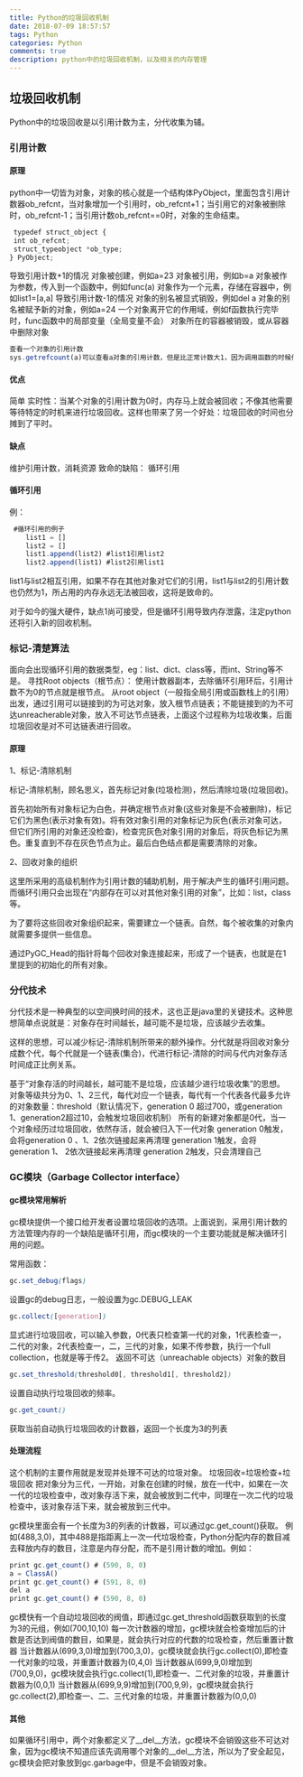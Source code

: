 ```yaml
---
title: Python的垃圾回收机制
date: 2018-07-09 18:57:57
tags: Python
categories: Python
comments: true
description: python中的垃圾回收机制，以及相关的内存管理
---
```

## 垃圾回收机制
Python中的垃圾回收是以引用计数为主，分代收集为辅。

### 引用计数

#### 原理

python中一切皆为对象，对象的核心就是一个结构体PyObject，里面包含引用计数器ob_refcnt，当对象增加一个引用时，ob_refcnt+1；当引用它的对象被删除时，ob_refcnt-1；当引用计数ob_refcnt==0时，对象的生命结束。

``` javascript
 typedef struct_object {
 int ob_refcnt;
 struct_typeobject *ob_type;
} PyObject;
```
导致引用计数+1的情况
 对象被创建，例如a=23
对象被引用，例如b=a
对象被作为参数，传入到一个函数中，例如func(a)
对象作为一个元素，存储在容器中，例如list1=[a,a]
导致引用计数-1的情况
 对象的别名被显式销毁，例如del a
对象的别名被赋予新的对象，例如a=24
一个对象离开它的作用域，例如f函数执行完毕时，func函数中的局部变量（全局变量不会）
 对象所在的容器被销毁，或从容器中删除对象
 
``` javascript
查看一个对象的引用计数
sys.getrefcount(a)可以查看a对象的引用计数，但是比正常计数大1，因为调用函数的时候传入a，这会让a的引用计数+1
```

#### 优点
简单
实时性：当某个对象的引用计数为0时，内存马上就会被回收；不像其他需要等待特定的时机来进行垃圾回收。这样也带来了另一个好处：垃圾回收的时间也分摊到了平时。

#### 缺点
维护引用计数，消耗资源
致命的缺陷： 循环引用

#### 循环引用
例：

``` javascript
 #循环引用的例子
    list1 = []
    list2 = []
    list1.append(list2) #list1引用list2
    list2.append(list1) #list2引用list1
```
list1与list2相互引用，如果不存在其他对象对它们的引用，list1与list2的引用计数也仍然为1，所占用的内存永远无法被回收，这将是致命的。

对于如今的强大硬件，缺点1尚可接受，但是循环引用导致内存泄露，注定python还将引入新的回收机制。

### 标记-清楚算法
面向会出现循环引用的数据类型，eg：list、dict、class等，而int、String等不是。
寻找Root objects（根节点）： 
使用计数器副本，去除循环引用环后，引用计数不为0的节点就是根节点。
从root object（一般指全局引用或函数栈上的引用）出发，通过引用可以链接到的为可达对象，放入根节点链表；不能链接到的为不可达unreacherable对象，放入不可达节点链表，上面这个过程称为垃圾收集，后面垃圾回收是对不可达链表进行回收。

#### 原理
1、标记-清除机制

标记-清除机制，顾名思义，首先标记对象(垃圾检测)，然后清除垃圾(垃圾回收)。

首先初始所有对象标记为白色，并确定根节点对象(这些对象是不会被删除)，标记它们为黑色(表示对象有效)。将有效对象引用的对象标记为灰色(表示对象可达，但它们所引用的对象还没检查)，检查完灰色对象引用的对象后，将灰色标记为黑色。重复直到不存在灰色节点为止。最后白色结点都是需要清除的对象。

2、回收对象的组织

这里所采用的高级机制作为引用计数的辅助机制，用于解决产生的循环引用问题。而循环引用只会出现在“内部存在可以对其他对象引用的对象”，比如：list，class等。

为了要将这些回收对象组织起来，需要建立一个链表。自然，每个被收集的对象内就需要多提供一些信息。

通过PyGC_Head的指针将每个回收对象连接起来，形成了一个链表，也就是在1里提到的初始化的所有对象。

### 分代技术
分代技术是一种典型的以空间换时间的技术，这也正是java里的关键技术。这种思想简单点说就是：对象存在时间越长，越可能不是垃圾，应该越少去收集。

这样的思想，可以减少标记-清除机制所带来的额外操作。分代就是将回收对象分成数个代，每个代就是一个链表(集合)，代进行标记-清除的时间与代内对象存活时间成正比例关系。

基于“对象存活的时间越长，越可能不是垃圾，应该越少进行垃圾收集”的思想。
对象等级共分为0、1、2三代，每代对应一个链表，每代有一个代表各代最多允许的对象数量：threshold（默认情况下，generation 0 超过700，或generation 1、generation2超过10，会触发垃圾回收机制）
所有的新建对象都是0代，当一个对象经历过垃圾回收，依然存活，就会被归入下一代对象
generation 0触发，会将generation 0 、1、2依次链接起来再清理
generation 1触发，会将generation 1、 2依次链接起来再清理
generation 2触发，只会清理自己

### GC模块（Garbage Collector interface）

#### gc模块常用解析
gc模块提供一个接口给开发者设置垃圾回收的选项。上面说到，采用引用计数的方法管理内存的一个缺陷是循环引用，而gc模块的一个主要功能就是解决循环引用的问题。

常用函数：

``` css
gc.set_debug(flags)
```

设置gc的debug日志，一般设置为gc.DEBUG_LEAK


``` css
gc.collect([generation])
```

显式进行垃圾回收，可以输入参数，0代表只检查第一代的对象，1代表检查一，二代的对象，2代表检查一，二，三代的对象，如果不传参数，执行一个full collection，也就是等于传2。
 返回不可达（unreachable objects）对象的数目


``` css
gc.set_threshold(threshold0[, threshold1[, threshold2])
```

设置自动执行垃圾回收的频率。


``` css
gc.get_count()
```

获取当前自动执行垃圾回收的计数器，返回一个长度为3的列表

#### 处理流程
这个机制的主要作用就是发现并处理不可达的垃圾对象。
 垃圾回收=垃圾检查+垃圾回收
 把对象分为三代，一开始，对象在创建的时候，放在一代中，如果在一次一代的垃圾检查中，改对象存活下来，就会被放到二代中，同理在一次二代的垃圾检查中，该对象存活下来，就会被放到三代中。

gc模块里面会有一个长度为3的列表的计数器，可以通过gc.get_count()获取。
例如(488,3,0)，其中488是指距离上一次一代垃圾检查，Python分配内存的数目减去释放内存的数目，注意是内存分配，而不是引用计数的增加。例如：

``` javascript
print gc.get_count() # (590, 8, 0)
a = ClassA()
print gc.get_count() # (591, 8, 0)
del a
print gc.get_count() # (590, 8, 0)

```
gc模快有一个自动垃圾回收的阀值，即通过gc.get_threshold函数获取到的长度为3的元组，例如(700,10,10)
每一次计数器的增加，gc模块就会检查增加后的计数是否达到阀值的数目，如果是，就会执行对应的代数的垃圾检查，然后重置计数器
当计数器从(699,3,0)增加到(700,3,0)，gc模块就会执行gc.collect(0),即检查一代对象的垃圾，并重置计数器为(0,4,0)
当计数器从(699,9,0)增加到(700,9,0)，gc模块就会执行gc.collect(1),即检查一、二代对象的垃圾，并重置计数器为(0,0,1)
当计数器从(699,9,9)增加到(700,9,9)，gc模块就会执行gc.collect(2),即检查一、二、三代对象的垃圾，并重置计数器为(0,0,0)


#### 其他

如果循环引用中，两个对象都定义了__del__方法，gc模块不会销毁这些不可达对象，因为gc模块不知道应该先调用哪个对象的__del__方法，所以为了安全起见，gc模块会把对象放到gc.garbage中，但是不会销毁对象。






